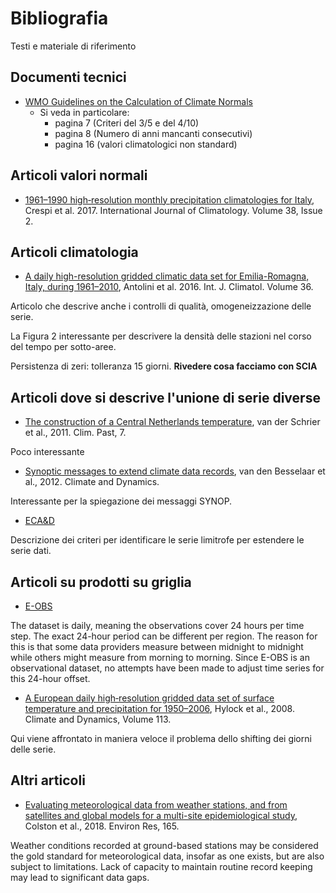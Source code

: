 # Bibliografia

Testi e materiale di riferimento

## Documenti tecnici

- [WMO Guidelines on the Calculation of Climate Normals](https://library.wmo.int/doc_num.php?explnum_id=4166)
  - Si veda in particolare:
    - pagina 7 (Criteri del 3/5 e del 4/10)
    - pagina 8 (Numero di anni mancanti consecutivi)
    - pagina 16 (valori climatologici non standard)
    
## Articoli valori normali

- [1961–1990 high‐resolution monthly precipitation climatologies for Italy](https://rmets.onlinelibrary.wiley.com/doi/10.1002/joc.5217), Crespi et al. 2017. International Journal of Climatology. Volume 38, Issue 2.

## Articoli climatologia

- [A daily high-resolution gridded climatic data set for Emilia-Romagna, Italy, during 1961–2010](https://rmets.onlinelibrary.wiley.com/doi/epdf/10.1002/joc.4473), Antolini et al. 2016. Int. J. Climatol. Volume 36.

Articolo che descrive anche i controlli di qualità, omogeneizzazione delle serie.

La Figura 2 interessante per descrivere la densità delle stazioni nel corso del tempo per sotto-aree.

Persistenza di zeri: tolleranza 15 giorni. **Rivedere cosa facciamo con SCIA**

## Articoli dove si descrive l'unione di serie diverse

- [The construction of a Central Netherlands temperature](https://www.researchgate.net/publication/307719738_The_construction_of_a_Central_Netherlands_temperature), van der Schrier et al., 2011. Clim. Past, 7.

Poco interessante

- [Synoptic messages to extend climate data records](https://agupubs.onlinelibrary.wiley.com/doi/10.1029/2011JD016687), van den Besselaar et al., 2012. Climate and Dynamics.

Interessante per la spiegazione dei messaggi SYNOP.

- [ECA&D](https://www.ecad.eu/documents/atbd.pdf)

Descrizione dei criteri per identificare le serie limitrofe per estendere le serie dati.

## Articoli su prodotti su griglia

- [E-OBS](https://cds.climate.copernicus.eu/cdsapp#!/dataset/insitu-gridded-observations-europe?tab=overview)

The dataset is daily, meaning the observations cover 24 hours per time step. The exact 24-hour period can be different per region. The reason for this is that some data providers measure between midnight to midnight while others might measure from morning to morning. Since E-OBS is an observational dataset, no attempts have been made to adjust time series for this 24-hour offset.

- [A European daily high‐resolution gridded data set of surface temperature and precipitation for 1950–2006](https://agupubs.onlinelibrary.wiley.com/doi/full/10.1029/2008JD010201), Hylock et al., 2008. Climate and Dynamics, Volume 113.

Qui viene affrontato in maniera veloce il problema dello shifting dei giorni delle serie.


## Altri articoli

- [Evaluating meteorological data from weather stations, and from satellites and global models for a multi-site epidemiological study](https://www.ncbi.nlm.nih.gov/pmc/articles/PMC6024078/), Colston et al., 2018. Environ Res, 165. 

Weather conditions recorded at ground-based stations may be considered the gold standard for meteorological data, insofar as one exists, but are also subject to limitations. Lack of capacity to maintain routine record keeping may lead to significant data gaps.
